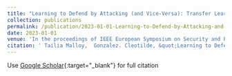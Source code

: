 ```yaml
---
title: "Learning to Defend by Attacking (and Vice-Versa): Transfer Learning in Cyber-Security Games"
collection: publications
permalink: /publication/2023-01-01-Learning-to-Defend-by-Attacking-and-Vice-Versa-Transfer-Learning-in-Cyber-Security-Games
date: 2023-01-01
venue: 'In the proceedings of IEEE European Symposium on Security and Privacy Workshop Series'
citation: ' Tailia Malloy,  Gonzalez. Cleotilde, &quot;Learning to Defend by Attacking (and Vice-Versa): Transfer Learning in Cyber-Security Games.&quot; In the proceedings of IEEE European Symposium on Security and Privacy Workshop Series, 2023.'
---
```

Use [Google Scholar](https://scholar.google.com/scholar?q=Learning+to+Defend+by+Attacking+(and+Vice+Versa):+Transfer+Learning+in+Cyber+Security+Games){:target="_blank"} for full citation